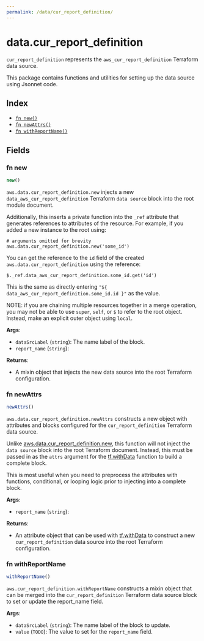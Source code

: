 ```yaml
---
permalink: /data/cur_report_definition/
---
```


# data.cur_report_definition

`cur_report_definition` represents the `aws_cur_report_definition` Terraform data source.



This package contains functions and utilities for setting up the data source using Jsonnet code.


## Index

* [`fn new()`](#fn-new)
* [`fn newAttrs()`](#fn-newattrs)
* [`fn withReportName()`](#fn-withreportname)

## Fields

### fn new

```ts
new()
```


`aws.data.cur_report_definition.new` injects a new `data_aws_cur_report_definition` Terraform `data source`
block into the root module document.

Additionally, this inserts a private function into the `_ref` attribute that generates references to attributes of the
resource. For example, if you added a new instance to the root using:

    # arguments omitted for brevity
    aws.data.cur_report_definition.new('some_id')

You can get the reference to the `id` field of the created `aws.data.cur_report_definition` using the reference:

    $._ref.data_aws_cur_report_definition.some_id.get('id')

This is the same as directly entering `"${ data_aws_cur_report_definition.some_id.id }"` as the value.

NOTE: if you are chaining multiple resources together in a merge operation, you may not be able to use `super`, `self`,
or `$` to refer to the root object. Instead, make an explicit outer object using `local`.

**Args**:
  - `dataSrcLabel` (`string`): The name label of the block.
  - `report_name` (`string`): 

**Returns**:
- A mixin object that injects the new data source into the root Terraform configuration.


### fn newAttrs

```ts
newAttrs()
```


`aws.data.cur_report_definition.newAttrs` constructs a new object with attributes and blocks configured for the `cur_report_definition`
Terraform data source.

Unlike [aws.data.cur_report_definition.new](#fn-curreportdefinitionnew), this function will not inject the `data source`
block into the root Terraform document. Instead, this must be passed in as the `attrs` argument for the
[tf.withData](https://github.com/tf-libsonnet/core/tree/main/docs#fn-withdata) function to build a complete block.

This is most useful when you need to preprocess the attributes with functions, conditional, or looping logic prior to
injecting into a complete block.

**Args**:
  - `report_name` (`string`): 

**Returns**:
  - An attribute object that can be used with [tf.withData](https://github.com/tf-libsonnet/core/tree/main/docs#fn-withdata) to construct a new `cur_report_definition` data source into the root Terraform configuration.


### fn withReportName

```ts
withReportName()
```

`aws.cur_report_definition.withReportName` constructs a mixin object that can be merged into the `cur_report_definition`
Terraform data source block to set or update the report_name field.



**Args**:
  - `dataSrcLabel` (`string`): The name label of the block to update.
  - `value` (`TODO`): The value to set for the `report_name` field.
